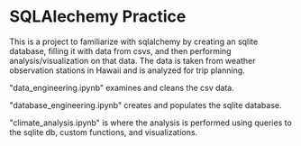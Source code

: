 <!--lint disable no-heading-punctuation-->
# SQLAlechemy Practice
<!--lint enable no-heading-punctuation-->

This is a project to familiarize with sqlalchemy by creating an sqlite database, filling it with data from csvs, and then performing analysis/visualization on that data. The data is taken from weather observation stations in Hawaii and is analyzed for trip planning.

"data_engineering.ipynb" examines and cleans the csv data.

"database_engineering.ipynb" creates and populates the sqlite database.

"climate_analysis.ipynb" is where the analysis is performed using queries to the sqlite db, custom functions, and visualizations.
